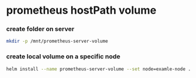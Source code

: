 # prometheus hostPath volume

### create folder on server
```bash
mkdir -p /mnt/prometheus-server-volume
```

### create local volume on a specific node
```bash
helm install --name prometheus-server-volume --set node=examle-node .
```
